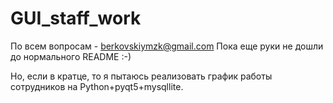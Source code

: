 # GUI_staff_work
По всем вопросам - berkovskiymzk@gmail.com
Пока еще руки не дошли до нормального README :-) 

Но, если в кратце, то я пытаюсь реализовать график работы сотрудников на Python+pyqt5+mysqllite. 
